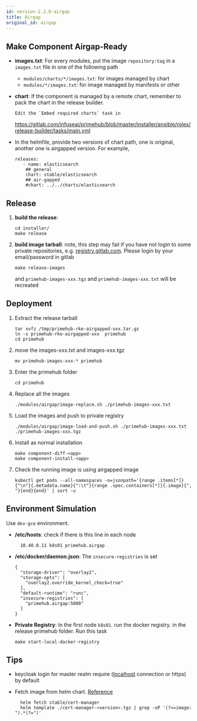 ```yaml
---
id: version-2.2.0-airgap
title: Airgap
original_id: airgap
---
```


## Make Component Airgap-Ready

- **images.txt**: For every modules, put the image `repository:tag` in a `images.txt` file in one of the following path

  - `modules/charts/*/images.txt`: for images managed by chart
  - `modules/*/images.txt`: for image managed by manifests or other

- **chart**: If the component is managed by a remote chart, remember to pack the chart in the release builder.

      Edit the `Embed required charts` task in

  https://gitlab.com/infuseai/primehub/blob/master/installer/ansible/roles/release-builder/tasks/main.yml

- In the helmfile, provide two versions of chart path, one is original, another one is airgapped version. For example,

  ```
  releases:
     - name: elasticsearch
      ## general
      chart: stable/elasticsearch
      ## air-gapped
      #chart: ../../charts/elasticsearch
  ```

## Release

1. **build the release**:

   ```
   cd installer/
   make release
   ```

2. **build image tarball**: note, this step may fail if you have not login to some private repositories, e.g. [registry.gitlab.com](http://registry.gitlab.com). Please login by your email/password in gitlab

   ```
   make release-images
   ```

   and `primehub-images-xxx.tgz` and `primehub-images-xxx.txt` will be recreated

## Deployment

1. Extract the release tarball

   ```
   tar xvfz /tmp/primehub-rke-airgapped-xxx.tar.gz
   ln -s primehub-rke-airgapped-xxx  primehub
   cd primehub
   ```

1. move the images-xxx.txt and images-xxx.tgz

   ```
   mv primehub-images-xxx-* primehub
   ```

1. Enter the primehub folder

   ```
   cd primehub
   ```

1. Replace all the images

   ```
   ./modules/airgap/image-replace.sh ./primehub-images-xxx.txt
   ```

1. Load the images and push to private registry

   ```
   ./modules/airgap/image-load-and-push.sh ./primehub-images-xxx.txt ./primehub-images-xxx.tgz
   ```

1. Install as normal installation

   ```
   make component-diff-<app>
   make component-install-<app>
   ```

1. Check the running image is using airgapped image

   ```
   kubectl get pods --all-namespaces -o=jsonpath='{range .items[*]}{"\n"}{.metadata.name}{":\t"}{range .spec.containers[*]}{.image}{", "}{end}{end}' | sort -u
   ```

## Environment Simulation

Use `dev-gce` environment.

- **/etc/hosts**: check if there is this line in each node

        10.40.0.11 k8s01 primehub.airgap

- **/etc/docker/daemon.json**: The `insecure-registries` is set

  ```
  {
    "storage-driver": "overlay2",
    "storage-opts": [
      "overlay2.override_kernel_check=true"
    ],
    "default-runtime": "runc",
    "insecure-registries": [
      "primehub.airgap:5000"
    ]
  }
  ```

- **Private Registry**: In the first node `k8s01`. run the docker registry. in the release primehub folder. Run this task

  ```
  make start-local-docker-registry
  ```

## Tips

- keycloak login for master realm require ([localhost](http://localhost) connection or https) by default
- Fetch image from helm chart. [Reference](https://rancher.com/docs/rancher/v2.x/en/installation/air-gap-high-availability/prepare-private-registry/)

        helm fetch stable/cert-manager
        helm template ./cert-manager-<version>.tgz | grep -oP '(?<=image: ").*(?=")'
